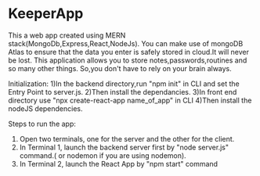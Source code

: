 # KeeperApp

This a web app created using MERN stack(MongoDb,Express,React,NodeJs).
You can make use of mongoDB Atlas to ensure that the data you enter is safely stored in cloud.It will never be lost.
This application allows you to store notes,passwords,routines and so many other things.
So,you don't have to rely on your brain always.

Initialization:
1)In the backend directory,run "npm init" in CLI and set the Entry Point to server.js.
2)Then install the dependancies.
3)In front end directory use "npx create-react-app name_of_app" in CLI
4)Then install the nodeJS dependencies.


Steps to run the app:
1) Open two terminals, one for the server and the other for the client.
2) In Terminal 1, launch the backend server first by "node server.js" command.( or nodemon if you are using nodemon). 
3) In Terminal 2, launch the React App by "npm start" command

 
